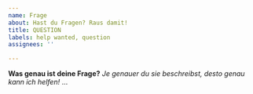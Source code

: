 ```yaml
---
name: Frage
about: Hast du Fragen? Raus damit!
title: QUESTION
labels: help wanted, question
assignees: ''

---
```


**Was genau ist deine Frage?**
*Je genauer du sie beschreibst, desto genau kann ich helfen!*
...
